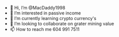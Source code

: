 - 👋 Hi, I’m @MacDaddy1998
- 👀 I’m interested in passive income
- 🌱 I’m currently learning crypto currency's 
- 💞️ I’m looking to collaborate on grater mining value 
- 📫 How to reach me 604 991 7511

<!---
MacDaddy1998/MacDaddy1998 is a ✨ special ✨ repository because its `README.md` (this file) appears on your GitHub profile.
You can click the Preview link to take a look at your changes.
--->
